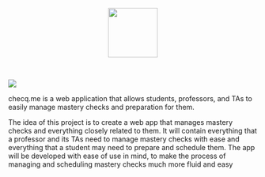 <p align="center">
  <img height="100" src="https://github.com/martino-giorgi/checq.me/blob/main/public/assets/branding/logo/logo_blue.svg">
</p>

<br>

![](https://img.shields.io/badge/Hosted_on_Heroku-informational?style=flat&logo=heroku&logoColor=white&color=430098)

checq.me is a web application that allows students, professors, and TAs to easily manage mastery checks and preparation for them.

The idea of this project is to create a web app that manages mastery checks and everything closely related to them. It will contain everything that a professor and its TAs need to manage mastery checks with ease and everything that a student may need to prepare and schedule them. The app will be developed with ease of use in mind, to make the process of managing and scheduling mastery checks much more fluid and easy
